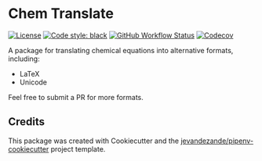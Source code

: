 # Chem Translate

[![License](https://img.shields.io/github/license/jevandezande/chem_translate)](https://github.com/jevandezande/chem_translate/blob/master/LICENSE)
[![Code style: black](https://img.shields.io/badge/code%20style-black-000000.svg)](https://github.com/psf/black)
[![GitHub Workflow Status](https://img.shields.io/github/workflow/status/jevandezande/chem_translate/Test)](https://github.com/jevandezande/chem_translate/actions/)
[![Codecov](https://img.shields.io/codecov/c/github/jevandezande/chem_translate)](https://codecov.io/gh/jevandezande/chem_translate)

A package for translating chemical equations into alternative formats, including:
* LaTeX
* Unicode


Feel free to submit a PR for more formats.


## Credits
This package was created with Cookiecutter and the [jevandezande/pipenv-cookiecutter](https://github.com/jevandezande/pipenv-cookiecutter) project template.
